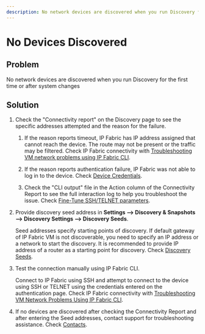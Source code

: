 ```yaml
---
description: No network devices are discovered when you run Discovery for the first time or after system changes.
---
```


# No Devices Discovered

## Problem

No network devices are discovered when you run Discovery for the first
time or after system changes

## Solution

1.  Check the "Connectivity report" on the Discovery page to see the
    specific addresses attempted and the reason for the failure.
    
    1.  If the reason reports timeout, IP Fabric has IP address assigned
        that cannot reach the device. The route may not be present or
        the traffic may be filtered. Check IP Fabric connectivity
        with [Troubleshooting VM network problems using IP Fabric
        CLI](../../../../System_Administration/Command_Line_Interface/How_to/troubleshooting.md).
        
    2.  If the reason reports authentication failure, IP Fabric was not
        able to log in to the device. Check [Device
        Credentials](../../../../IP_Fabric_Settings/Discovery_and_Snapshots/Discovery_Settings/device_credentials.md).
        
    3.  Check the "CLI output" file in the Action column of the
        Connectivity Report to see the full interaction log to help you
        troubleshoot the issue. Check [Fine-Tune SSH/TELNET
        parameters](../finetune-ssh-telnet).

2.  Provide discovery seed address in **Settings --> Discovery & Snapshots -->
    Discovery Settings --> Discovery Seeds**.

    Seed addresses specify starting points of discovery. If default
    gateway of IP Fabric VM is not discoverable, you need to specify
    an IP address or a network to start the discovery. It is
    recommended to provide IP address of a router as a starting
    point for discovery. Check [Discovery
    Seeds](../../../../IP_Fabric_Settings/Discovery_and_Snapshots/Discovery_Settings/discovery_seeds.md).

3.  Test the connection manually using IP Fabric CLI.

    Connect to IP Fabric using SSH and attempt to connect to the
    device using SSH or TELNET using the credentials entered on the
    authentication page. Check IP Fabric connectivity
    with [Troubleshooting VM Network Problems Using IP Fabric
    CLI](../../../../System_Administration/Command_Line_Interface/How_to/troubleshooting.md).

4.  If no devices are discovered after checking the Connectivity Report
    and after entering the Seed addresses, contact support for
    troubleshooting assistance. Check [Contacts](../../../../support/index.md#contact).
